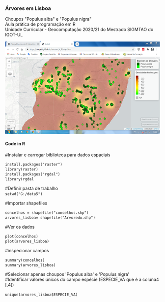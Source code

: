<h3>Árvores em Lisboa</h3><p></p>
Choupos "Populus alba" e "Populus nigra"<br>
Aula prática de programação em R<br>
Unidade Curricular - Geocomputação 2020/21 do Mestrado SIGMTAO do IGOT-UL<p></p>
<img src="trees_r.png" alt="image" width="" height="300">


#### Code in R

#Instalar e carregar biblioteca para dados espaciais
```
install.packages("raster")
library(raster)
install.packages("rgdal")
library(rgdal
```

#Definir pasta de trabalho<br>
`setwd("G:/data5")`

#Importar shapefiles
```
concelhos = shapefile("concelhos.shp")
arvores_lisboa= shapefile("Arvoredo.shp")
```

#Ver os dados
```
plot(concelhos)
plot(arvores_lisboa)
```
#inspecionar campos
```
summary(concelhos)
summary(arvores_lisboa)
```

#Selecionar apenas choupos 'Populus alba' e 'Populus nigra’<br>
#Identificar valores únicos do campo espécie (ESPECIE_VA que é a coluna4 [,4])<p></p>
`unique(arvores_lisboa$ESPECIE_VA)`

